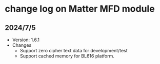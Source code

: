 # change log on Matter MFD module

## 2024/7/5
- Version: 1.6.1
- Changes
  - Support zero cipher text data for development/test
  - Support cached memory for BL616 platform.
